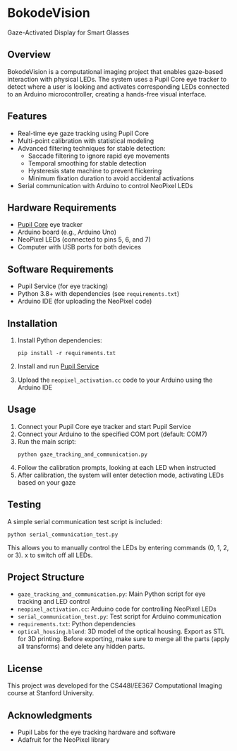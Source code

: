 # BokodeVision
Gaze-Activated Display for Smart Glasses

## Overview
BokodeVision is a computational imaging project that enables gaze-based interaction with physical LEDs. The system uses a Pupil Core eye tracker to detect where a user is looking and activates corresponding LEDs connected to an Arduino microcontroller, creating a hands-free visual interface.

## Features
- Real-time eye gaze tracking using Pupil Core
- Multi-point calibration with statistical modeling
- Advanced filtering techniques for stable detection:
  - Saccade filtering to ignore rapid eye movements
  - Temporal smoothing for stable detection
  - Hysteresis state machine to prevent flickering
  - Minimum fixation duration to avoid accidental activations
- Serial communication with Arduino to control NeoPixel LEDs

## Hardware Requirements
- [Pupil Core](https://pupil-labs.com/products/core/) eye tracker
- Arduino board (e.g., Arduino Uno)
- NeoPixel LEDs (connected to pins 5, 6, and 7)
- Computer with USB ports for both devices

## Software Requirements
- Pupil Service (for eye tracking)
- Python 3.8+ with dependencies (see `requirements.txt`)
- Arduino IDE (for uploading the NeoPixel code)

## Installation
1. Install Python dependencies:
   ```
   pip install -r requirements.txt
   ```

2. Install and run [Pupil Service](https://github.com/pupil-labs/pupil/releases)

3. Upload the `neopixel_activation.cc` code to your Arduino using the Arduino IDE

## Usage
1. Connect your Pupil Core eye tracker and start Pupil Service
2. Connect your Arduino to the specified COM port (default: COM7)
3. Run the main script:
   ```
   python gaze_tracking_and_communication.py
   ```
4. Follow the calibration prompts, looking at each LED when instructed
5. After calibration, the system will enter detection mode, activating LEDs based on your gaze

## Testing
A simple serial communication test script is included:
```
python serial_communication_test.py
```
This allows you to manually control the LEDs by entering commands (0, 1, 2, or 3). x to switch off all LEDs.

## Project Structure
- `gaze_tracking_and_communication.py`: Main Python script for eye tracking and LED control
- `neopixel_activation.cc`: Arduino code for controlling NeoPixel LEDs
- `serial_communication_test.py`: Test script for Arduino communication
- `requirements.txt`: Python dependencies
- `optical_housing.blend`: 3D model of the optical housing. Export as STL for 3D printing. Before exporting, make sure to merge all the parts (apply all transforms) and delete any hidden parts.

## License
This project was developed for the CS448I/EE367 Computational Imaging course at Stanford University.

## Acknowledgments
- Pupil Labs for the eye tracking hardware and software
- Adafruit for the NeoPixel library

